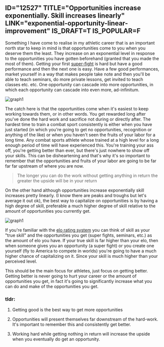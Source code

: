 ID="12527"
TITLE="Opportunities increase exponentially. Skill increases linearly"
LINK="exponential-opportunity-linear-improvement"
IS_DRAFT=T
IS_POPULAR=F
----------

Something I have come to realise in my athletic career that is an important north star to keep in mind is that opportunities come to you when you deserve them the least. They increase on an exponential level in response to the opportunities you have gotten beforehand (granted that you made the most of them). Getting your first [super-fight](https://www.youtube.com/watch?v=wWO9TbT2OOk) is hard but have a good performance and then the next one is easy. Have a few good performances, market yourself in a way that makes people take note and then you'll be able to teach seminars, do more private lessons, get invited to teach classes etc. etc. One opportunity can cascade into more opportunities, in which each opportunity can cascade into even more, ad-infinitum.

<img src="images/eopp-lskill/graph1.png" alt="graph1">

The catch here is that the opportunities come when it's easiest to keep working towards them, or in other words. You get rewarded long after you've done the hard work and sacrifice not during or directly after. The hardest time to train a combat sport consistently is either when you have just started (in which you're going to get no opportunities, recognition or anything of the like) or when you haven't seen the fruits of your labor for a long time. Any combat sports athlete whose trained at a high level for a long enough period of time will have experienced this. You're training your ass off, you're getting better than ever, but there's just nowhere to show off your skills. This can be disheartening and that's why it's so important to remember that the opportunities and fruits of your labor are going to be far far far upstream of where you are now. 

> The longer you can do the work without getting anything in return the greater the upside will be in your return

On the other hand although opportunities increase exponentially skill increases pretty linearly. (I know there are peaks and troughs but let's average it out ok), the best way to capitalize on opportunities is by having a high degree of skill, preferable a much higher degree of skill relative to the amount of opportunities you currently get. 

<img src="images/eopp-lskill/graph1.png" alt="graph1">

If you're familiar with the [elo rating system](https://en.wikipedia.org/wiki/Elo_rating_system) you can think of skill as your "true skill" and the opportunities you get (super fights, seminars, etc.) as the amount of elo you have. If your true skill is far higher than your elo, then when someone gives you an opportunity (a super fight) or you create one yourself (fly to America to compete in worlds) you're going to have a much higher chance of capitalizing on it. Since your skill is much higher than your perceived level. 

This should be the main focus for athletes, just focus on getting better. Getting better is never going to hurt your career or the amount of opportunities you get, in fact it's going to significantly increase what you can do and make of the opportunities you get.


### tldr: 

  1. Getting good is the best way to get more opportunities

  2. Opportunities will present themselves far downstream of the hard-work. It's important to remember this and consistently get better. 

  3. Working hard while getting nothing in return will increase the upside when you eventually do get an opportunity. 

